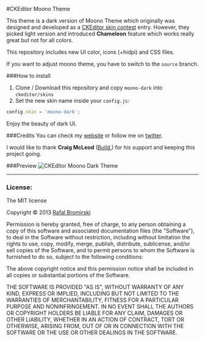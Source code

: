 #CKEditor Moono Theme

This theme is a dark version of Moono Theme which originally was designed and developed as a <a href="http://ckeditor.com/blog/ckeditor-4-skin-contest">CKEditor skin contest</a> entry. However, they picked light version and introduced **Chameleon** feature which works really great but not for all colors.

This repository includes new UI color, icons (+hidpi) and CSS files.

If you want to adjust moono theme, you have to switch to the `source` branch.

###How to install
1. Clone / Download this repository and copy `moono-dark` into `ckeditor/skins`
2. Set the new skin name inside your `config.js`:

```js
config.skin = 'moono-dark';
```

Enjoy the beauty of dark UI.

###Credits
You can check my <a href="http://paranoida.com">website</a> or follow me on <a href="https://twitter.com/paranoida">twitter</a>.

I would like to thank **Craig McLeod** (<a href="http://build2trade.com">Build.</a>) for his support and keeping this project going.

###Preview
![CKEditor Moono Dark Theme](http://demos.paranoida.com/ckeditor-moono/moono-dark.png)

---
### License:

The MIT license

Copyright &copy; 2013 [Rafal Bromirski](http://paranoida.com)

Permission is hereby granted, free of charge, to any person obtaining a copy of this software and associated documentation files (the "Software"), to deal in the Software without restriction, including without limitation the rights to use, copy, modify, merge, publish, distribute, sublicense, and/or sell copies of the Software, and to permit persons to whom the Software is furnished to do so, subject to the following conditions:

The above copyright notice and this permission notice shall be included in all copies or substantial portions of the Software.

THE SOFTWARE IS PROVIDED "AS IS", WITHOUT WARRANTY OF ANY KIND, EXPRESS OR IMPLIED, INCLUDING BUT NOT LIMITED TO THE WARRANTIES OF MERCHANTABILITY, FITNESS FOR A PARTICULAR PURPOSE AND NONINFRINGEMENT. IN NO EVENT SHALL THE AUTHORS OR COPYRIGHT HOLDERS BE LIABLE FOR ANY CLAIM, DAMAGES OR OTHER LIABILITY, WHETHER IN AN ACTION OF CONTRACT, TORT OR OTHERWISE, ARISING FROM, OUT OF OR IN CONNECTION WITH THE SOFTWARE OR THE USE OR OTHER DEALINGS IN THE SOFTWARE.
